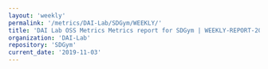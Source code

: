 ```yaml
---
layout: 'weekly'
permalink: '/metrics/DAI-Lab/SDGym/WEEKLY/'
title: 'DAI Lab OSS Metrics Metrics report for SDGym | WEEKLY-REPORT-2019-11-03'
organization: 'DAI-Lab'
repository: 'SDGym'
current_date: '2019-11-03'
---
```

